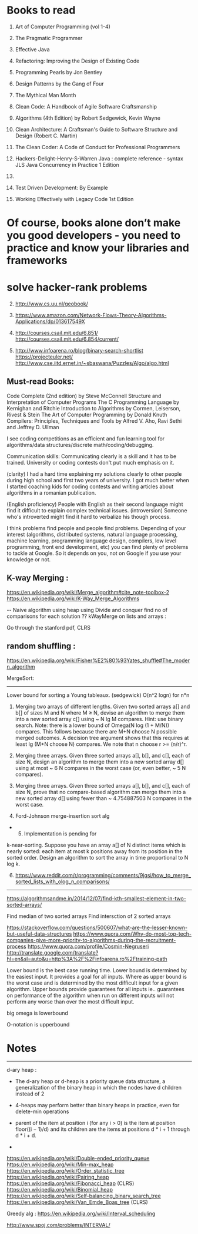 
# Books to read

1. Art of Computer Programming (vol 1-4)

1. The Pragmatic Programmer
2. Effective Java

3. Refactoring: Improving the Design of Existing Code
4. Programming Pearls by Jon Bentley
5. Design Patterns by the Gang of Four
6. The Mythical Man Month
7. Clean Code: A Handbook of Agile Software Craftsmanship
8. Algorithms (4th Edition) by Robert Sedgewick, Kevin Wayne

10. Clean Architecture: A Craftsman's Guide to Software Structure and Design (Robert C. Martin)
11. The Clean Coder: A Code of Conduct for Professional Programmers



6. Hackers-Delight-Henry-S-Warren
Java :
  complete reference - syntax
  JLS
  Java Concurrency in Practice 1 Edition
  
2. 
3. Test Driven Development: By Example
4. Working Effectively with Legacy Code 1st Edition

# Of course, books alone don’t make you good developers - you need to practice and know your libraries and frameworks
# solve hacker-rank problems







2. http://www.cs.uu.nl/geobook/
6. https://www.amazon.com/Network-Flows-Theory-Algorithms-Applications/dp/013617549X

3. http://courses.csail.mit.edu/6.851/
   http://courses.csail.mit.edu/6.854/current/
4. http://www.infoarena.ro/blog/binary-search-shortlist
https://projecteuler.net/
http://www.cse.iitd.ernet.in/~sbaswana/Puzzles/Algo/algo.html


Must-read Books:
-------------------
Code Complete (2nd edition) by Steve McConnell
Structure and Interpretation of Computer Programs
The C Programming Language by Kernighan and Ritchie
Introduction to Algorithms by Cormen, Leiserson, Rivest & Stein
The Art of Computer Programming by Donald Knuth
Compilers: Principles, Techniques and Tools by Alfred V. Aho, Ravi Sethi and Jeffrey D. Ullman







I see coding competitions as an efficient and fun learning tool for  
algorithms/data structures/discrete math/coding/debugging. 



Communication skills: Communicating clearly is a skill and it has to be trained. University or coding contests don't put much emphasis on it.

(clarity) I had a hard time explaining my solutions clearly to other people during high school and first two years of university. I got much better when I started coaching kids for coding contests and writing articles about algorithms in a romanian publication. 

(English proficiency)  People with English as their second language might find it difficult to explain complex technical issues.
(introversion) Someone who's introverted might find it hard to verbalize his though process.




I think problems find people and people find problems. 
Depending of your interest (algorithms, distributed systems, 
natural language processing, machine learning, programming 
language design, compilers, low level programming, front end development, etc) 
you can find plenty of problems to tackle at Google. So it depends on you, 
not on Google if you use your knowledge or not.


K-way Merging :
---------------------
https://en.wikipedia.org/wiki/Merge_algorithm#cite_note-toolbox-2
https://en.wikipedia.org/wiki/K-Way_Merge_Algorithms

--
Naive algorithm
using heap
using Divide and conquer 
find no of comparisons for each solution ??
kWayMerge on lists and arrays :

Go through the stanford pdf, CLRS

random shuffling :
-------------------
    
https://en.wikipedia.org/wiki/Fisher%E2%80%93Yates_shuffle#The_modern_algorithm


MergeSort:
*************

Lower bound for sorting a Young tableaux.  (sedgewick)
 O(n^2 logn) for n*n

1. Merging two arrays of different lengths. Given two sorted arrays a[] and b[] of sizes M and N where M ≥ N, devise an algorithm to merge them into a new sorted array c[] using ~ N lg M compares.
Hint: use binary search.
Note: there is a lower bound of Omega(N log (1 + M/N)) compares. This follows because there are M+N choose N possible merged outcomes. A decision tree argument shows that this requires at least lg (M+N choose N) compares. We note that n choose r >= (n/r)^r.

2. Merging three arrays. Given three sorted arrays a[], b[], and c[], each of size N, design an algorithm to merge them into a new sorted array d[] using at most ~ 6 N compares in the worst case (or, even better, ~ 5 N compares).

3. Merging three arrays. Given three sorted arrays a[], b[], and c[], each of size N, prove that no compare-based algorithm can merge them into a new sorted array d[] using fewer than ~ 4.754887503 N compares in the worst case.

4. Ford-Johnson merge-insertion sort alg

* 5. Implementation is pending for 

 k-near-sorting. Suppose you have an array a[] of N distinct items which is nearly sorted: each item at most k positions away from its position in the sorted order. Design an algorithm to sort the array in time proportional to N log k.

6. https://www.reddit.com/r/programming/comments/9jqsi/how_to_merge_sorted_lists_with_olog_n_comparisons/


----
https://algorithmsandme.in/2014/12/07/find-kth-smallest-element-in-two-sorted-arrays/

Find median of two sorted arrays
Find intersction of 2 sorted arrays



https://stackoverflow.com/questions/500607/what-are-the-lesser-known-but-useful-data-structures
https://www.quora.com/Why-do-most-top-tech-companies-give-more-priority-to-algorithms-during-the-recruitment-process
https://www.quora.com/profile/Cosmin-Negruseri
http://translate.google.com/translate?hl=en&sl=auto&u=http%3A%2F%2Finfoarena.ro%2Ftraining-path








Lower bound is the best case running time. Lower bound is determined by the easiest input. It provides a goal for all inputs. 
Where as upper bound  is the worst case and is determined by the  most difficult input for a given algorithm.
Upper bounds provide guarantees for all inputs ie.. guarantees on performance of the algorithm when run on different inputs will not perform any worse than over the most difficult input.


big omega is lowerbound 

O-notation is upperbound





# Notes
----------

d-ary heap :

* The d-ary heap or d-heap is a priority queue data structure, a generalization of the binary heap in which the nodes have d children instead of 2

* 4-heaps may perform better than binary heaps in practice, even for delete-min operations

* parent of the item at position i (for any i > 0) is the item at position floor((i − 1)/d) and its children are the items at positions d * i + 1 through d * i + d.

*  




https://en.wikipedia.org/wiki/Double-ended_priority_queue
https://en.wikipedia.org/wiki/Min-max_heap
https://en.wikipedia.org/wiki/Order_statistic_tree
https://en.wikipedia.org/wiki/Pairing_heap
https://en.wikipedia.org/wiki/Fibonacci_heap  (CLRS)
https://en.wikipedia.org/wiki/Binomial_heap
https://en.wikipedia.org/wiki/Self-balancing_binary_search_tree
https://en.wikipedia.org/wiki/Van_Emde_Boas_tree  (CLRS)

Greedy alg : https://en.wikipedia.org/wiki/Interval_scheduling 


http://www.spoj.com/problems/INTERVAL/








